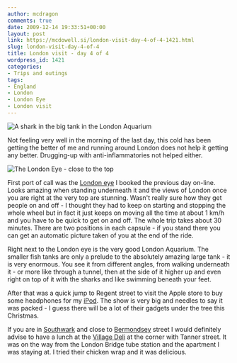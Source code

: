 ```yaml
---
author: mcdragon
comments: true
date: 2009-12-14 19:33:51+00:00
layout: post
link: https://mcdowell.si/london-visit-day-4-of-4-1421.html
slug: london-visit-day-4-of-4
title: London visit - day 4 of 4
wordpress_id: 1421
categories:
- Trips and outings
tags:
- England
- London
- London Eye
- London visit
---
```


![A shark in the big tank in the London Aquarium](https://img.mcdowell.si/2009/12/london_aquarium1-1.jpg "A shark in the big tank in the London Aquarium")

Not feeling very well in the morning of the last day, this cold has been getting the better of me and running around London does not help it getting any better. Drugging-up with anti-inflammatories not helped either.

![The London Eye - close to the top](https://img.mcdowell.si/2009/12/london_eye1-1-225x300.jpg "The London Eye - close to the top")

First port of call was the [London eye](http://en.wikipedia.org/wiki/London_Eye) I booked the previous day on-line. Looks amazing when standing underneath it and the views of London once you are right at the very top are stunning. Wasn't really sure how they get people on and off - I thought they had to keep on starting and stopping the whole wheel but in fact it just keeps on moving all the time at about 1 km/h and you have to be quick to get on and off. The whole trip takes about 30 minutes. There are two positions in each capsule - if you stand there you can get an automatic picture taken of you at the end of the ride.

Right next to the London eye is the very good London Aquarium. The smaller fish tanks are only a prelude to the absolutely amazing large tank - it is very enormous. You see it from different angles, from walking underneath it - or more like through a tunnel, then at the side of it higher up and even right on top of it with the sharks and like swimming beneath your feet.

After that was a quick jump to Regent street to visit the Apple store to buy some headphones for my [iPod](http://en.wikipedia.org/wiki/IPod). The show is very big and needles to say it was packed - I guess there will be a lot of their gadgets under the tree this Christmas.

If you are in [Southwark](http://en.wikipedia.org/wiki/Southwark) and close to [Bermondsey](http://en.wikipedia.org/wiki/Bermondsey) street I would definitely advise to have a lunch at the [Village Deli](http://maps.google.co.uk/maps?q=tanner+street&oe=utf-8&client=firefox-a&ie=UTF8&hl=en&hq=&hnear=Tanner+St,+London+SE1,+United+Kingdom&ll=51.500446,-0.081739&spn=0.000551,0.001043&t=h&z=20&layer=c&cbll=51.500525,-0.081774&panoid=8Lter3PmSs2VZ9lyY3hHAw&cbp=12,95.43,,0,13.39) at the corner with Tanner street. It was on the way from the London Bridge tube station and the apartment I was staying at. I tried their chicken wrap and it was delicious.
